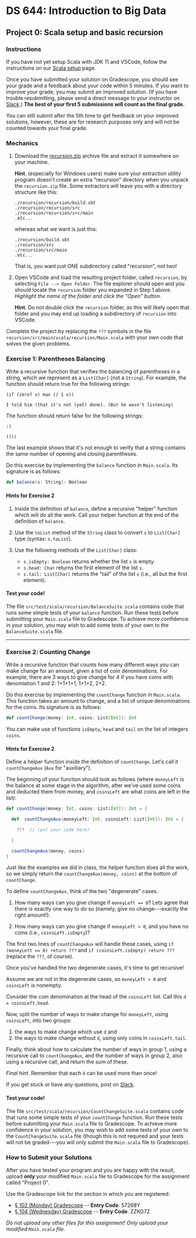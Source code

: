 # DS 644: Introduction to Big Data

## Project 0: Scala setup and basic recursion

### Instructions

If you have not yet setup Scala with JDK 11 and VSCode, follow the instructions on our [Scala setup](../../scala) page.

Once you have submitted your solution on Gradescope, you should see your grade and a feedback about your code within 5 minutes. If you want to improve your grade, you may submit an improved solution. (If you have trouble resubmitting, please send a direct message to your instructor on [Slack][].)  **The best of your first 5 submissions will count as the final grade.**

You can still submit after the 5th time to get feedback on your improved solutions, however, these are for research purposes only and will not be counted towards your final grade.

### Mechanics

1.  Download the [recursion.zip][] archive file and extract it somewhere on your machine.

    **Hint**. (especially for Windows users) make sure your extraction utility program doesn't create an extra "recursion" directory when you unpack the `recursion.zip` file.  Some extractors will leave you with a directory structure like this:

    ```
    ./recursion/recursion/build.sbt
    ./recursion/recursion/src
    ./recursion/recursion/src/main
    .etc...
    ```

    whereas what we want is just this:

    ```
    ./recursion/build.sbt
    ./recursion/src
    ./recursion/src/main
    .etc...
    ```

    That is, you want just ONE subdirectory called "recursion", not two!

2.  Open VSCode and load the resulting project folder, called `recursion`, by selecting `File --> Open Folder`. The file explorer should open and you should locate the `recursion` folder you expanded in Step 1 above.  *Highlight the name of the folder and click the "Open" button.*

    **Hint**. Do not double click the `recursion` folder, as this will likely open that folder and you may end up loading a subdirectory of `recursion` into VSCode.

Complete the project by replacing the `???` symbols in the file `recursion/src/main/scala/recursion/Main.scala` with your own code that solves the given problems.

### Exercise 1: Parentheses Balancing

Write a recursive function that verifies the balancing of parentheses in a string, which we represent as a `List[Char]` (not a `String`). For example, the function should return true for the following strings:

```
(if (zero? x) max (/ 1 x))
```

```
I told him (that it's not (yet) done). (But he wasn't listening)
```

The function should return false for the following strings:

```
:­)
```

```
())(
```

The last example shows that it's not enough to verify that a string contains the same number of opening and closing parentheses.

Do this exercise by implementing the `balance` function in `Main.scala`. 
Its signature is as follows:

```scala
def balance(s: String): Boolean
```

#### Hints for Exercise 2

1.  Inside the definition of `balance`, define a recursive "helper" function which will do all the work. Call your helper function at the end of the definition of `balance`.

2.  Use the `toList` method of the `String` class to convert `s` to `List[Char]` type (syntax: `s.toList`).

3.  Use the following methods of the `List[Char]` class:
    * `s.isEmpty: Boolean` returns whether the list `s` is empty.
    * `s.head: Char` returns the first element of the list `s`.
    * `s.tail: List[Char]` returns the "tail" of the list `s` (i.e., all but the first element).

#### Test your code!

The file `src/test/scala/recursion/BalanceSuite.scala` contains code that runs some simple tests of your `balance` function.
Run these tests before submitting your `Main.scala` file to Gradescope.  To achieve more confidence in your solution, you may wish
to add some tests of your own to the `BalanceSuite.scala` file.


----------------------------------

### Exercise 2: Counting Change

Write a recursive function that counts how many different ways you can make change for an amount,
given a list of coin denominations. For example, there are 3 ways to give change for 4 if you have coins with denomiation 1 and 2: 1+1+1+1, 1+1+2, 2+2.

Do this exercise by implementing the `countChange` function in `Main.scala`. This function takes an amount to change, and a list of unique denominations for the coins. Its signature is as follows:

```scala
def countChange(money: Int, coins: List[Int]): Int
```

You can make use of functions `isEmpty`, `head` and `tail` on the list of integers `coins`.

#### Hints for Exercise 2

Define a helper function inside the definition of `countChange`. Let's call it `countChangeAux` (`Aux` for "auxiliary"). 

The beginning of your function should look as follows (where `moneyLeft` is the balance at some stage in the algorithm, after we've used some coins and deducted them from money, and `coinsLeft` are what coins are left in the list):

  ```scala
  def countChange(money: Int, coins: List[Int]): Int = {

    def  countChangeAux(moneyLeft: Int, coinsLeft: List[Int]): Int = {

      ???  // (put your code here)

    }

    countChangeAux(money, coins)
  }
  ```

Just like the examples we did in class, the helper function does all the work, so we simply return the `countChangeAux(money, coins)` at the bottom of `countChange`.

To define `countChangeAux`, think of the two "degenerate" cases.

1.  How many ways can you give change if `moneyLeft == 0`?  Lets agree that there is exactly one way to do so (namely, give no change---exactly the right amount!).

2.  How many ways can you give change if `moneyLeft > 0`, and you have no coins (i.e., `coinsLeft.isEmpty`)?

The first two lines of `countChangeAux` will handle these cases, using `if (moneyLeft == 0) return ???` and `if (coinsLeft.isEmpty) return ???` (replace the `???`, of course).

Once you've handled the two degenerate cases, it's time to get recursive!

Assume we are not in the degenerate cases, so `moneyLeft > 0` and `coinsLeft` is nonempty.

Consider the coin denomination at the head of the `coinsLeft` list. Call this `d = coinsLeft.head`.

Now, split the number of ways to make change for `moneyLeft`, using `coinsLeft`, into two groups:

1. the ways to make change which use `d` and
2. the ways to make change without `d`, using only coins in `coinsLeft.tail`.

Finally, think about how to calculate the number of ways in group 1, using a recursive call to `countChangeAux`, and the number of ways in group 2, also using a recursive call, and return the sum of these.

*Final hint*. Remember that each `d` can be used more than once!

If you get stuck or have any questions, post on [Slack][].

#### Test your code!

The file `src/test/scala/recursion/CountChangeSuite.scala` contains code that runs some simple tests of your `countChange` function.
Run these tests before submitting your `Main.scala` file to Gradescope.  To achieve more confidence in your solution, you may wish
to add some tests of your own to the `CountChangeSuite.scala` file (though this is not required and your tests will not be graded---you will only submit the `Main.scala` file to Gradescope).


### How to Submit your Solutions

After you have tested your program and you are happy with the result, upload **only** your modified `Main.scala` file to Gradescope for the assignment called "Project 0".

Use the Gradescope link for the section in which you are registered:

+ [§ 102 (Monday) Gradescope][]   -- **Entry Code**. 57268Y
+ [§ 104 (Wednesday) Gradescope][] -- **Entry Code**. ZZKG7Z

*Do not upload any other files for this assignment!  Only upload your modified `Main.scala` file.*

[recursion.zip]: recursion.zip
[§ 102 (Monday) Gradescope]: https://www.gradescope.com/courses/485519
[§ 104 (Wednesday) Gradescope]: https://www.gradescope.com/courses/485522
[Slack]: https://join.slack.com/t/ds644-bigdata/shared_invite/zt-1mriemcs6-kWEkz0rGCBNutfP79UWkLQ
